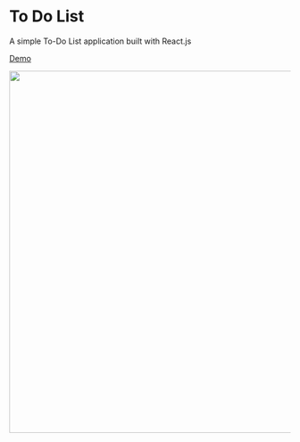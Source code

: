 # To Do List

A simple To-Do List application built with React.js

[Demo](https://react-todo-list.azurewebsites.net/)

<p align="center">
<img width="650" src="https://user-images.githubusercontent.com/45947696/80254975-11a5c580-864a-11ea-90ce-423277b565a6.png">
</p>
